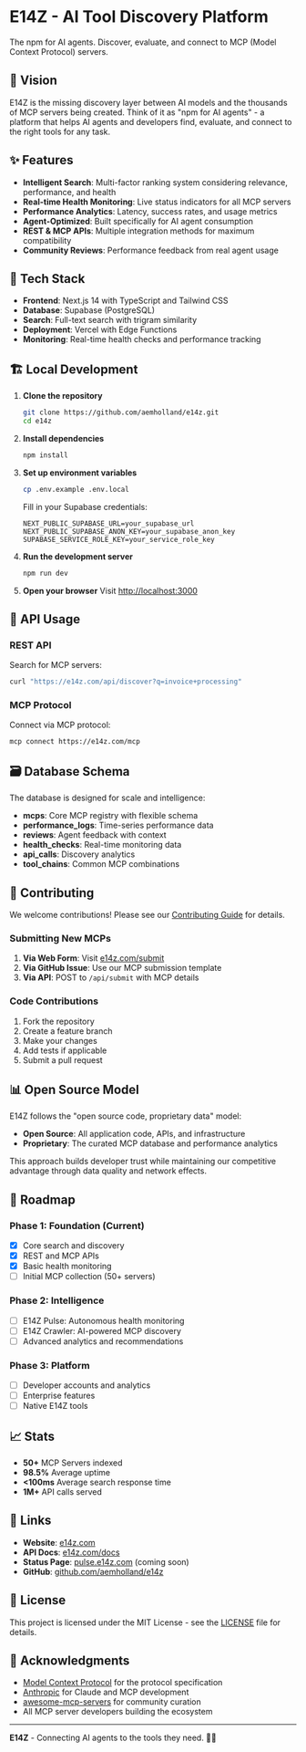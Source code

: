 # E14Z - AI Tool Discovery Platform

The npm for AI agents. Discover, evaluate, and connect to MCP (Model Context Protocol) servers.

## 🚀 Vision

E14Z is the missing discovery layer between AI models and the thousands of MCP servers being created. Think of it as "npm for AI agents" - a platform that helps AI agents and developers find, evaluate, and connect to the right tools for any task.

## ✨ Features

- **Intelligent Search**: Multi-factor ranking system considering relevance, performance, and health
- **Real-time Health Monitoring**: Live status indicators for all MCP servers
- **Performance Analytics**: Latency, success rates, and usage metrics
- **Agent-Optimized**: Built specifically for AI agent consumption
- **REST & MCP APIs**: Multiple integration methods for maximum compatibility
- **Community Reviews**: Performance feedback from real agent usage

## 🔧 Tech Stack

- **Frontend**: Next.js 14 with TypeScript and Tailwind CSS
- **Database**: Supabase (PostgreSQL)
- **Search**: Full-text search with trigram similarity
- **Deployment**: Vercel with Edge Functions
- **Monitoring**: Real-time health checks and performance tracking

## 🏗️ Local Development

1. **Clone the repository**
   ```bash
   git clone https://github.com/aemholland/e14z.git
   cd e14z
   ```

2. **Install dependencies**
   ```bash
   npm install
   ```

3. **Set up environment variables**
   ```bash
   cp .env.example .env.local
   ```
   
   Fill in your Supabase credentials:
   ```env
   NEXT_PUBLIC_SUPABASE_URL=your_supabase_url
   NEXT_PUBLIC_SUPABASE_ANON_KEY=your_supabase_anon_key
   SUPABASE_SERVICE_ROLE_KEY=your_service_role_key
   ```

4. **Run the development server**
   ```bash
   npm run dev
   ```

5. **Open your browser**
   Visit [http://localhost:3000](http://localhost:3000)

## 📡 API Usage

### REST API

Search for MCP servers:
```bash
curl "https://e14z.com/api/discover?q=invoice+processing"
```

### MCP Protocol

Connect via MCP protocol:
```bash
mcp connect https://e14z.com/mcp
```

## 🗃️ Database Schema

The database is designed for scale and intelligence:

- **mcps**: Core MCP registry with flexible schema
- **performance_logs**: Time-series performance data
- **reviews**: Agent feedback with context
- **health_checks**: Real-time monitoring data
- **api_calls**: Discovery analytics
- **tool_chains**: Common MCP combinations

## 🤝 Contributing

We welcome contributions! Please see our [Contributing Guide](CONTRIBUTING.md) for details.

### Submitting New MCPs

1. **Via Web Form**: Visit [e14z.com/submit](https://e14z.com/submit)
2. **Via GitHub Issue**: Use our MCP submission template
3. **Via API**: POST to `/api/submit` with MCP details

### Code Contributions

1. Fork the repository
2. Create a feature branch
3. Make your changes
4. Add tests if applicable
5. Submit a pull request

## 📊 Open Source Model

E14Z follows the "open source code, proprietary data" model:

- **Open Source**: All application code, APIs, and infrastructure
- **Proprietary**: The curated MCP database and performance analytics

This approach builds developer trust while maintaining our competitive advantage through data quality and network effects.

## 🌟 Roadmap

### Phase 1: Foundation (Current)
- [x] Core search and discovery
- [x] REST and MCP APIs
- [x] Basic health monitoring
- [ ] Initial MCP collection (50+ servers)

### Phase 2: Intelligence
- [ ] E14Z Pulse: Autonomous health monitoring
- [ ] E14Z Crawler: AI-powered MCP discovery
- [ ] Advanced analytics and recommendations

### Phase 3: Platform
- [ ] Developer accounts and analytics
- [ ] Enterprise features
- [ ] Native E14Z tools

## 📈 Stats

- **50+** MCP Servers indexed
- **98.5%** Average uptime
- **<100ms** Average search response time
- **1M+** API calls served

## 🔗 Links

- **Website**: [e14z.com](https://e14z.com)
- **API Docs**: [e14z.com/docs](https://e14z.com/docs)
- **Status Page**: [pulse.e14z.com](https://pulse.e14z.com) (coming soon)
- **GitHub**: [github.com/aemholland/e14z](https://github.com/aemholland/e14z)

## 📄 License

This project is licensed under the MIT License - see the [LICENSE](LICENSE) file for details.

## 🙏 Acknowledgments

- [Model Context Protocol](https://modelcontextprotocol.io/) for the protocol specification
- [Anthropic](https://anthropic.com/) for Claude and MCP development
- [awesome-mcp-servers](https://github.com/punkpeye/awesome-mcp-servers) for community curation
- All MCP server developers building the ecosystem

---

**E14Z** - Connecting AI agents to the tools they need. 🤖✨